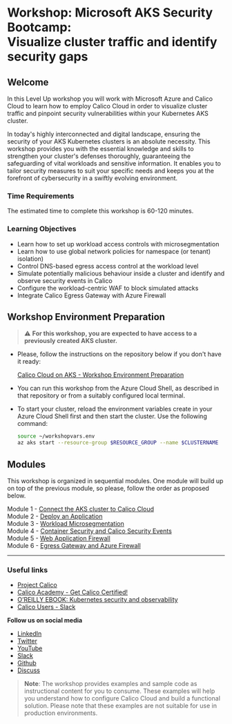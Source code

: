 # Workshop: Microsoft AKS Security Bootcamp: </br> Visualize cluster traffic and identify security gaps

## Welcome

In this Level Up workshop you will work with Microsoft Azure and Calico Cloud to learn how to employ Calico Cloud in order to visualize cluster traffic and pinpoint security vulnerabilities within your Kubernetes AKS cluster.

In today's highly interconnected and digital landscape, ensuring the security of your AKS Kubernetes clusters is an absolute necessity. This workshop provides you with the essential knowledge and skills to strengthen your cluster's defenses thoroughly, guaranteeing the safeguarding of vital workloads and sensitive information. It enables you to tailor security measures to suit your specific needs and keeps you at the forefront of cybersecurity in a swiftly evolving environment.

### Time Requirements

The estimated time to complete this workshop is 60-120 minutes.

### Learning Objectives

- Learn how to set up workload access controls with microsegmentation
- Learn how to use global network policies for namespace (or tenant) isolation)
- Control DNS-based egress access control at the workload level
- Simulate potentially malicious behaviour inside a cluster and identify and observe security events in Calico
- Configure the workload-centric WAF to block simulated attacks
- Integrate Calico Egress Gateway with Azure Firewall

## Workshop Environment Preparation

> :warning: **For this workshop, you are expected to have access to a previously created AKS cluster.**

- Please, follow the instructions on the repository below if you don't have it ready: 

  [Calico Cloud on AKS - Workshop Environment Preparation](https://github.com/tigera-solutions/aks-workshop-prep)

- You can run this workshop from the Azure Cloud Shell, as described in that repository or from a suitably configured local terminal.

- To start your cluster, reload the environment variables create in your Azure Cloud Shell first and then start the cluster. Use the following command:

  ```bash
  source ~/workshopvars.env
  az aks start --resource-group $RESOURCE_GROUP --name $CLUSTERNAME
  ```

## Modules

This workshop is organized in sequential modules. One module will build up on top of the previous module, so please, follow the order as proposed below.

Module 1 - [Connect the AKS cluster to Calico Cloud](/mod/module-1-connect-calicocloud.md)  
Module 2 - [Deploy an Application](/mod/module-2-deploy-application.md)  
Module 3 - [Workload Microsegmentation](/mod/module-3-namespace-isolation.md)  
Module 4 - [Container Security and Calico Security Events](/mod/module-4-security-events.md)  
Module 5 - [Web Application Firewall](/mod/module-5-waf.md)  
Module 6 - [Egress Gateway and Azure Firewall](/mod/module-6-egress-gateway-azure-firewall.md)  

--- 

### Useful links

- [Project Calico](https://www.tigera.io/project-calico/)
- [Calico Academy - Get Calico Certified!](https://academy.tigera.io/)
- [O’REILLY EBOOK: Kubernetes security and observability](https://www.tigera.io/lp/kubernetes-security-and-observability-ebook)
- [Calico Users - Slack](https://slack.projectcalico.org/)

**Follow us on social media**

- [LinkedIn](https://www.linkedin.com/company/tigera/)
- [Twitter](https://twitter.com/tigeraio)
- [YouTube](https://www.youtube.com/channel/UC8uN3yhpeBeerGNwDiQbcgw/)
- [Slack](https://calicousers.slack.com/)
- [Github](https://github.com/tigera-solutions/)
- [Discuss](https://discuss.projectcalico.tigera.io/)

> **Note**: The workshop provides examples and sample code as instructional content for you to consume. These examples will help you understand how to configure Calico Cloud and build a functional solution. Please note that these examples are not suitable for use in production environments.